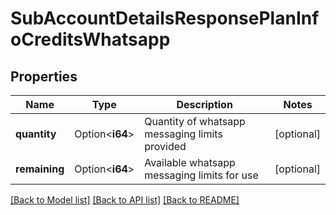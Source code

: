 # SubAccountDetailsResponsePlanInfoCreditsWhatsapp

## Properties

Name | Type | Description | Notes
------------ | ------------- | ------------- | -------------
**quantity** | Option<**i64**> | Quantity of whatsapp messaging limits provided | [optional]
**remaining** | Option<**i64**> | Available whatsapp messaging limits for use | [optional]

[[Back to Model list]](../README.md#documentation-for-models) [[Back to API list]](../README.md#documentation-for-api-endpoints) [[Back to README]](../README.md)


